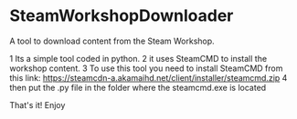 # SteamWorkshopDownloader
A tool to download content from the Steam Workshop.

1 Its a simple tool coded in python. 
2 it uses SteamCMD to install the workshop content.
3 To use this tool you need to install SteamCMD from this link: https://steamcdn-a.akamaihd.net/client/installer/steamcmd.zip
4 then put the .py file in the folder where the steamcmd.exe is located

That's it! 
Enjoy
